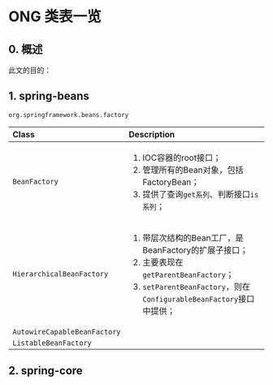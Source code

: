 # ONG 类表一览

## 0. 概述

此文的目的：

## 1. spring-beans

`org.springframework.beans.factory`

<table>
  <thead>
    <tr>
      <th style="text-align:left">Class</th>
      <th style="text-align:left">Description</th>
    </tr>
  </thead>
  <tbody>
    <tr>
      <td style="text-align:left"><code>BeanFactory</code>
      </td>
      <td style="text-align:left">
        <ol>
          <li>IOC&#x5BB9;&#x5668;&#x7684;root&#x63A5;&#x53E3;&#xFF1B;</li>
          <li>&#x7BA1;&#x7406;&#x6240;&#x6709;&#x7684;Bean&#x5BF9;&#x8C61;&#xFF0C;&#x5305;&#x62EC;FactoryBean&#xFF1B;</li>
          <li>&#x63D0;&#x4F9B;&#x4E86;&#x67E5;&#x8BE2;<code>get&#x7CFB;&#x5217;</code>&#x3001;&#x5224;&#x65AD;&#x63A5;&#x53E3;<code>is&#x7CFB;&#x5217;</code>&#xFF1B;</li>
        </ol>
      </td>
    </tr>
    <tr>
      <td style="text-align:left"><code>HierarchicalBeanFactory</code>
      </td>
      <td style="text-align:left">
        <ol>
          <li>&#x5E26;&#x5C42;&#x6B21;&#x7ED3;&#x6784;&#x7684;Bean&#x5DE5;&#x5382;&#xFF0C;&#x662F;BeanFactory&#x7684;&#x6269;&#x5C55;&#x5B50;&#x63A5;&#x53E3;&#xFF1B;</li>
          <li>&#x4E3B;&#x8981;&#x8868;&#x73B0;&#x5728;<code>getParentBeanFactory</code>&#xFF1B;</li>
          <li><code>setParentBeanFactory</code>&#xFF0C;&#x5219;&#x5728;<code>ConfigurableBeanFactory</code>&#x63A5;&#x53E3;&#x4E2D;&#x63D0;&#x4F9B;&#xFF1B;</li>
        </ol>
      </td>
    </tr>
    <tr>
      <td style="text-align:left"><code>AutowireCapableBeanFactory</code>
      </td>
      <td style="text-align:left"></td>
    </tr>
    <tr>
      <td style="text-align:left"><code>ListableBeanFactory</code>
      </td>
      <td style="text-align:left"></td>
    </tr>
  </tbody>
</table>

## 2. spring-core



